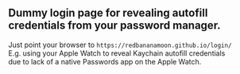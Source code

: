 ## Dummy login page for revealing autofill credentials from your password manager.<br />
Just point your browser to `https://redbananamoon.github.io/login/`<br />
E.g. using your Apple Watch to reveal Kaychain autofill credentials<br/>
due to lack of a native Passwords app on the Apple Watch.
